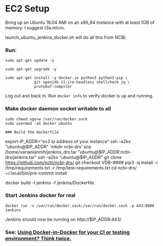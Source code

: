 # EC2 Setup

Bring up an Ubuntu 18.04 AMI on an x86_64 instance with at
least 1GB of memory.
I suggest t3a.micro.

launch_ubuntu_jenkins_docker.sh will do all this from NCBI.

### Run:
```
sudo apt-get update -y

sudo apt-get upgrade -y

sudo apt-get install -y docker.io python3 python3-pip \
             git openjdk-11-jre-headless shellcheck jq \
             protobuf-compiler
```
Log out and back in. Run `docker info` to verify docker is up and running.

### Make docker daemon socket writable to all

```
sudo chmod ugo+w /var/run/docker.sock
sudo usermod -aG docker ubuntu

### Build the dockerfile

```
export IP_ADDR="ec2 ip address of your instance"
ssh -a2kx "ubuntu@$IP_ADDR" 'mkdir ncbi-drs'
scp /home/vartanianmh/jenkins_drs.tar "ubuntu@$IP_ADDR:ncbi-drs/jenkins.tar"
ssh -a2kx "ubuntu@$IP_ADDR"
git clone https://github.com/ncbi/ncbi-drs/
git checkout VDB-####
pip3 -q install -r /tmp/requirements.txt -r /tmp/test-requirements.txt
cd ncbi-drs/
~/.local/bin/pre-commit install


docker build -t jenkins -f jenkins/Dockerfile .


### Start Jenkins docker for real

```
docker run -v /var/run/docker.sock:/var/run/docker.sock -p 443:8080 jenkins
```

Jenkins should now be running on http://$IP_ADDR:443/

### See: [Using Docker-in-Docker for your CI or testing environment? Think twice.](http://jpetazzo.github.io/2015/09/03/do-not-use-docker-in-docker-for-ci/)
